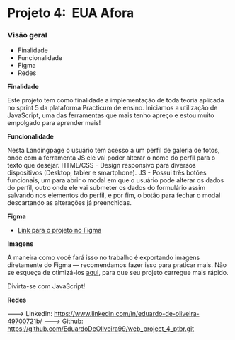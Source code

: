 # Projeto 4:  EUA Afora

### Visão geral


* Finalidade
* Funcionalidade
* Figma
* Redes


**Finalidade**

Este projeto tem como finalidade a implementação de toda teoria aplicada no sprint 5 da plataforma Practicum de ensino. Iniciamos a utilização de JavaScript, uma das ferramentas que mais tenho apreço e estou muito empolgado para aprender mais!

**Funcionalidade**

Nesta Landingpage o usuário tem acesso a um perfil de galeria de fotos, onde com a ferramenta JS ele vai poder alterar o nome do perfil para o texto que desejar. 
HTML/CSS - Design responsivo para diversos dispositivos (Desktop, tabler e smartphone).
JS - Possui três botões funcionais, um para abrir o modal em que o usuário pode alterar os dados do perfil, outro onde ele vai submeter os dados do formulário assim salvando nos elementos do perfil, e por fim, o botão para fechar o modal descartando as alterações já preenchidas.

**Figma**

* [Link para o projeto no Figma](https://www.figma.com/file/XfB6BSINvliub43JgKza1e/WEB.-Sprint-4.-Around-The-U.S.-desktop-%2B-mobile-pt)

**Imagens**

A maneira como você fará isso no trabalho é exportando imagens diretamente do Figma — recomendamos fazer isso para praticar mais. Não se esqueça de otimizá-los [aqui](https://tinypng.com/), para que seu projeto carregue mais rápido.

Divirta-se com JavaScript!

**Redes**

---> LinkedIn: https://www.linkedin.com/in/eduardo-de-oliveira-49700721b/
---> Github: https://github.com/EduardoDeOliveira99/web_project_4_ptbr.git
